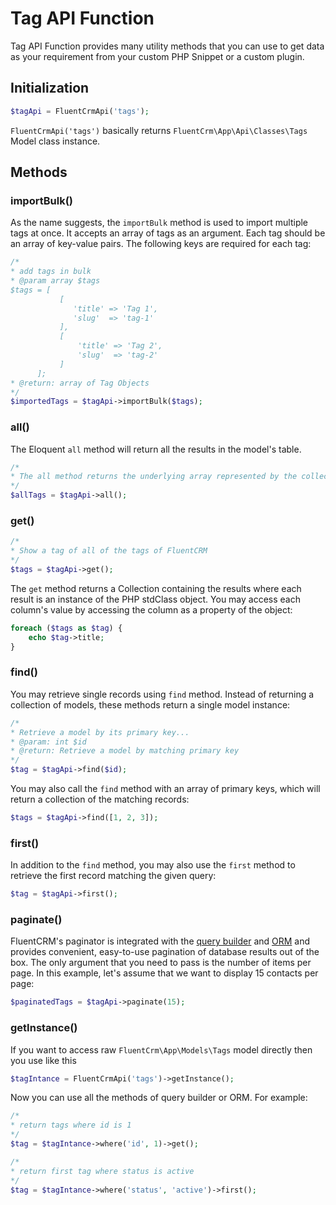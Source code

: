 # Tag API Function

Tag API Function provides many utility methods that you can use to get data as your requirement from your custom PHP Snippet or a custom plugin.

## Initialization
```php 
$tagApi = FluentCrmApi('tags');
```
`FluentCrmApi('tags')` basically returns `FluentCrm\App\Api\Classes\Tags` Model class instance.

## Methods

### importBulk()
As the name suggests, the `importBulk` method is used to import multiple tags at once. It accepts an array of tags as an argument.
Each tag should be an array of key-value pairs. The following keys are required for each tag:
```php 
/*
* add tags in bulk
* @param array $tags 
$tags = [
           [
              'title' => 'Tag 1',
              'slug'  => 'tag-1'
           ],
           [
               'title' => 'Tag 2',
               'slug'  => 'tag-2'
           ]
      ];
* @return: array of Tag Objects
*/
$importedTags = $tagApi->importBulk($tags);
```

### all()
The Eloquent `all` method will return all the results in the model's table.
```php 
/*
* The all method returns the underlying array represented by the collection of Tags
*/
$allTags = $tagApi->all();
```

### get()
```php 
/*
* Show a tag of all of the tags of FluentCRM
*/
$tags = $tagApi->get();
```
The `get` method returns a Collection containing the results where each result is an instance of the PHP stdClass object.
You may access each column's value by accessing the column as a property of the object:
```php
foreach ($tags as $tag) {
    echo $tag->title;
}
```

### find()
You may retrieve single records using `find` method. Instead of returning a collection of models, these methods return 
a single model instance:
```php 
/*
* Retrieve a model by its primary key...
* @param: int $id 
* @return: Retrieve a model by matching primary key
*/
$tag = $tagApi->find($id);
```
You may also call the `find` method with an array of primary keys, which will return a collection of the matching records:
```php
$tags = $tagApi->find([1, 2, 3]);
```
### first()
In addition to the `find` method, you may also use the `first` method to retrieve the first record matching the given query:
```php 
$tag = $tagApi->first();
```

### paginate()
FluentCRM's paginator is integrated with the [query builder](/database/query-builder/) and [ORM](/database/orm/) and provides convenient,
easy-to-use pagination of database results out of the box. The only argument that you need to pass is the number of items per page.
In this example, let's assume that we want to display 15 contacts per page:
```php 
$paginatedTags = $tagApi->paginate(15);
```

### getInstance()
If you want to access raw `FluentCrm\App\Models\Tags` model directly then you use like this
```php 
$tagIntance = FluentCrmApi('tags')->getInstance();
```
Now you can use all the methods of query builder or ORM. For example:
```php 
/*
* return tags where id is 1
*/
$tag = $tagIntance->where('id', 1)->get(); 

/*
* return first tag where status is active
*/
$tag = $tagIntance->where('status', 'active')->first(); 
```


